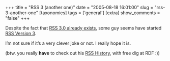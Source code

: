 +++
title = "RSS 3 (another one)"
date = "2005-08-18 16:01:00"
slug = "rss-3-another-one"
[taxonomies]
tags = ['general']
[extra]
show_comments = "false"
+++

Despite the fact that [RSS 3.0 already exists](http://www.aaronsw.com/2002/rss30), some guy seems have started [RSS Version 3](http://www.rss3.org/main.html).

I’m not sure if it’s a very clever joke or not. I really hope it is.

(btw. you really **have** to check out his [RSS History](http://www.rss3.org/faq.html#what_history), with free dig at RDF :))
